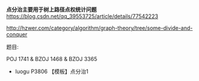 **点分治主要用于树上路径点权统计问题**
https://blog.csdn.net/qq_39553725/article/details/77542223


http://hzwer.com/category/algorithm/graph-theory/tree/some-divide-and-conquer

题目:

POJ 1741 & BZOJ 1468 & BZOJ 3365


- luogu P3806 【模板】点分治1
